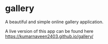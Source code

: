 # gallery
A beautiful and simple online gallery application.

A live version of this app can be found here  https://kumarnaveen2403.github.io/gallery/

